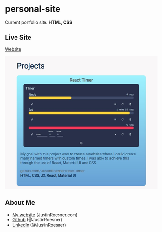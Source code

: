 # personal-site
Current portfolio site. 
**HTML, CSS** 

## Live Site
[Website](http://justinroesner.com/)

![site screenshot](https://github.com/JustinRoesner/personal-site/blob/master/images/screenshot-for-github.jpg?raw=true)

## About Me
- [My website](https://justinroesner.com/) (JustinRoesner.com)
- [Github](https://github.com/JustinRoesner) (@JustinRoesner)
- [LinkedIn](https://www.linkedin.com/in/justinroesner/) (@JustinRoesner)
